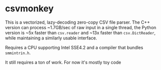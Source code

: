 # csvmonkey

This is a vectorized, lazy-decoding zero-copy CSV file parser. The C++ version can process ~1.7GB/sec of raw input in a single thread, the Python version is ~5x faster than `csv.reader` and ~13x faster than `csv.DictReader`, while maintaining a similarly usable interface.

Requires a CPU supporting Intel SSE4.2 and a compiler that bundles `smmintrin.h`.

It still requires a ton of work. For now it's mostly toy code
